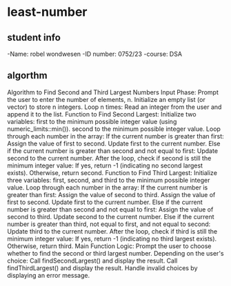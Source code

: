 # least-number

## student info
-Name: robel wondwesen 
-ID number: 0752/23
-course: DSA
## algorthm
Algorithm to Find Second and Third Largest Numbers
Input Phase:
Prompt the user to enter the number of elements, n.
Initialize an empty list (or vector) to store n integers.
Loop n times:
Read an integer from the user and append it to the list.
Function to Find Second Largest:
Initialize two variables:
first to the minimum possible integer value (using numeric_limits<int>::min()).
second to the minimum possible integer value.
Loop through each number in the array:
If the current number is greater than first:
Assign the value of first to second.
Update first to the current number.
Else if the current number is greater than second and not equal to first:
Update second to the current number.
After the loop, check if second is still the minimum integer value:
If yes, return -1 (indicating no second largest exists).
Otherwise, return second.
Function to Find Third Largest:
Initialize three variables:
first, second, and third to the minimum possible integer value.
Loop through each number in the array:
If the current number is greater than first:
Assign the value of second to third.
Assign the value of first to second.
Update first to the current number.
Else if the current number is greater than second and not equal to first:
Assign the value of second to third.
Update second to the current number.
Else if the current number is greater than third, not equal to first, and not equal to second:
Update third to the current number.
After the loop, check if third is still the minimum integer value:
If yes, return -1 (indicating no third largest exists).
Otherwise, return third.
Main Function Logic:
Prompt the user to choose whether to find the second or third largest number.
Depending on the user's choice:
Call findSecondLargest() and display the result.
Call findThirdLargest() and display the result.
Handle invalid choices by displaying an error message.
